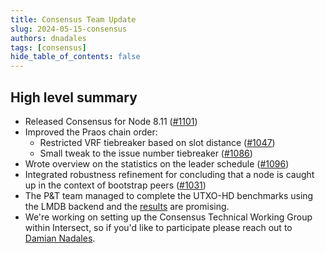```yaml
---
title: Consensus Team Update
slug: 2024-05-15-consensus
authors: dnadales
tags: [consensus]
hide_table_of_contents: false
---
```


## High level summary


- Released Consensus for Node 8.11 ([#1101](https://github.com/IntersectMBO/ouroboros-consensus/pull/1101))
- Improved the Praos chain order:
  - Restricted VRF tiebreaker based on slot distance ([#1047](https://github.com/IntersectMBO/ouroboros-consensus/pull/1047))
  -  Small tweak to the issue number tiebreaker ([#1086](https://github.com/IntersectMBO/ouroboros-consensus/pull/1086))
- Wrote overview on the statistics on the leader schedule ([#1096](https://github.com/IntersectMBO/ouroboros-consensus/pull/1096))
- Integrated robustness refinement for concluding that a node is caught up in the context of bootstrap peers ([#1031](https://github.com/IntersectMBO/ouroboros-consensus/pull/1031))
- The P&T team managed to complete the UTXO-HD benchmarks using the LMDB backend and the [results](https://updates.cardano.intersectmbo.org/2024-05-07-performance-and-tracing#utxo-hd--lmdb) are promising.
- We're working on setting up the Consensus Technical Working Group within Intersect, so if you'd like to participate please reach out to [Damian Nadales](mailto:damian.nadales@iohk.io).

